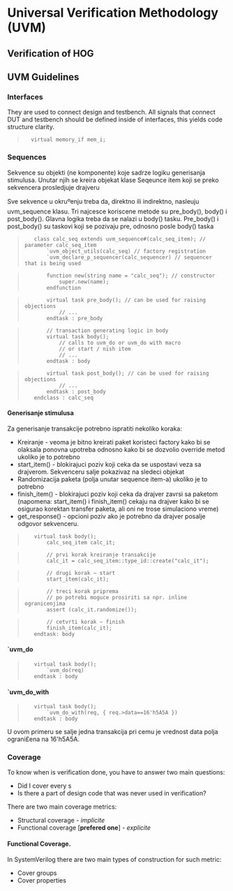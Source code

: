# Universal Verification Methodology (UVM)

## Verification of HOG

## UVM Guidelines 

### Interfaces 

They are used to connect design and testbench. All signals that connect DUT and testbench should be defined inside of interfaces, this yields code structure clarity.

>       virtual memory_if mem_i;

### Sequences

Sekvence su objekti (ne komponente) koje sadrze logiku generisanja stimulusa. Unutar njih se kreira objekat klase Seqeunce item koji se preko sekvencera prosledjuje drajveru

Sve sekvence u okruºenju treba da, direktno ili indirektno, nasleuju uvm_sequence klasu. Tri najcesce koriscene metode su pre_body(), body() i post_body(). Glavna logika treba da se nalazi u body() tasku. Pre_body() i post_body() su taskovi koji se pozivaju pre, odnosno posle body() taska

>        class calc_seq extends uvm_sequence#(calc_seq_item); // parameter calc_seq_item
>            `uvm_object_utils(calc_seq) // factory registration
>            `uvm_declare_p_sequencer(calc_sequencer) // sequencer that is being used

>            function new(string name = "calc_seq"); // constructor
>                super.new(name);
>            endfunction

>            virtual task pre_body(); // can be used for raising objections
>                // ...
>            endtask : pre_body

>            // transaction generating logic in body
>            virtual task body();
>                // calls to uvm_do or uvm_do with macro
>                // or start / nish item
>                // ...
>            endtask : body

>            virtual task post_body(); // can be used for raising objections
>                // ...
>            endtask : post_body
>        endclass : calc_seq

#### **Generisanje stimulusa**

Za generisanje transakcije potrebno ispratiti nekoliko koraka:

- Kreiranje - veoma je bitno kreirati paket koristeci factory kako bi se olaksala ponovna upotreba
odnosno kako bi se dozvolio override metod ukoliko je to potrebno
- start_item() - blokirajuci poziv koji ceka da se uspostavi veza sa drajverom. Sekvenceru salje
pokazivaz na sledeci objekat
- Randomizacija paketa (polja unutar sequence item-a) ukoliko je to potrebno
-  finish_item() - blokirajuci poziv koji ceka da drajver zavrsi sa paketom (napomena: start_item()
i finish_item() cekaju na drajver kako bi se osigurao korektan transfer paketa, ali oni ne trose
simulaciono vreme)
- get_response() - opcioni poziv ako je potrebno da drajver posalje odgovor sekvenceru.


>        virtual task body();
>            calc_seq_item calc_it;
            
>            // prvi korak kreiranje transakcije
>            calc_it = calc_seq_item::type_id::create("calc_it");
            
>            // drugi korak − start
>            start_item(calc_it);
            
>            // treci korak priprema
>            // po potrebi moguce prosiriti sa npr. inline ogranicenjima
>            assert (calc_it.randomize());
            
>            // cetvrti korak − finish
>            finish_item(calc_it);
>        endtask: body

#### `uvm_do

>        virtual task body();
>            `uvm_do(req)
>        endtask : body


#### `uvm_do_with

>        virtual task body();
>            `uvm_do_with(req, { req.>data==16'h5A5A })
>        endtask : body

U ovom primeru se salje jedna transakcija pri cemu je vrednost data polja ograni£ena na 16'h5A5A.


### Coverage

To know when is verification done, you have to answer two main questions:
- Did I cover every s
- Is there a part of design code that was never used in verification? 

There are two main coverage metrics:
- Structural coverage - *implicite*
- Functional coverage [**prefered one**] - *explicite*

#### **Functional Coverage**.

In SystemVerilog there are two main types of construction for such metric:
- Cover groups
- Cover properties

